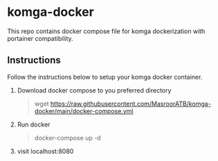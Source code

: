 # komga-docker

This repo contains docker compose file for komga dockerization with portainer compatibility.


## Instructions 

Follow the instructions below to setup your komga docker container.

 1. Download docker compose to you preferred directory
	 > wget https://raw.githubusercontent.com/MasroorATB/komga-docker/main/docker-compose.yml

 2. Run docker
	 > docker-compose up -d

 4. visit localhost:8080
